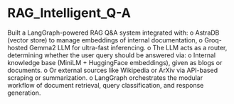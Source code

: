 # RAG_Intelligent_Q-A
Built a LangGraph-powered RAG Q&A system integrated with: 
o AstraDB (vector store) to manage embeddings of internal documentation, 
o Groq-hosted Gemma2 LLM for ultra-fast inferencing. 
o The LLM acts as a router, determining whether the user query should be answered via: 
o Internal knowledge base (MiniLM + HuggingFace embeddings), given as blogs or 
documents. 
o Or external sources like Wikipedia or ArXiv via API-based scraping or summarization. 
o LangGraph orchestrates the modular workflow of document retrieval, query 
classification, and response generation.
